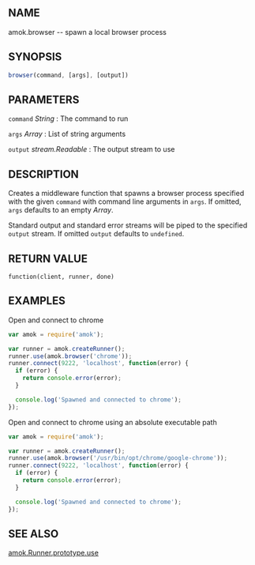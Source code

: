 ---
---

## NAME

amok.browser -- spawn a local browser process

## SYNOPSIS

```js
browser(command, [args], [output])
```

## PARAMETERS

`command` *String*
:   The command to run

`args` *Array*
:   List of string arguments

`output` *stream.Readable*
:   The output stream to use

## DESCRIPTION

Creates a middleware function that spawns a browser process specified with the given
`command` with command line arguments in `args`. If omitted, `args` defaults to an
empty *Array*.

Standard output and standard error streams will be piped to the specified `output` stream.
If omitted `output` defaults to `undefined`.

## RETURN VALUE

`function(client, runner, done)`

## EXAMPLES

Open and connect to chrome

```js
var amok = require('amok');

var runner = amok.createRunner();
runner.use(amok.browser('chrome'));
runner.connect(9222, 'localhost', function(error) {
  if (error) {
    return console.error(error);
  }

  console.log('Spawned and connected to chrome');
});
```

Open and connect to chrome using an absolute executable path

```js
var amok = require('amok');

var runner = amok.createRunner();
runner.use(amok.browser('/usr/bin/opt/chrome/google-chrome'));
runner.connect(9222, 'localhost', function(error) {
  if (error) {
    return console.error(error);
  }

  console.log('Spawned and connected to chrome');
});
```

## SEE ALSO

[amok.Runner.prototype.use](amok.Runner.prototype.use.3.md)